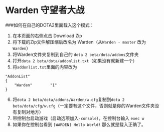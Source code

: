 Warden 守望者大战
=========

###如何在自己的DOTA2里面载入这个模式：

1. 在本页面的右侧点击 Download Zip
2. 将下载的Zip文件解压缩后改名为 Warden（从`Warden - master` 改为 `Warden`）
3. 将Warden文件夹复制到自己的 `dota 2 beta/dota/addons`文件夹
4. 打开`dota 2 beta/dota/addonlist.txt`（如果没有就新建一个）
5. 将`addonlist.txt`里面的内容改为
```
"AddonList"
{
	"Warden"		"1"
}
```
6. 将`dota 2 beta/dota/addons/Warden/w.cfg`复制到`dota 2 beta/dota/cfg/w.cfg`（一定要有这个文件，否则就是你的Warden文件夹没有复制对地方）
7. 带控制台启动游戏（启动选项加入`-console`），在控制台输入 `exec w`
8. 如果你在控制台看到 `[WARDEN] Hello World!` 那么就是载入正确了。